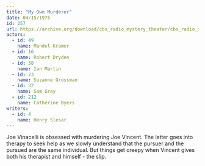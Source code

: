 ```yaml
---
title: "My Own Murderer"
date: 04/15/1975
id: 257
url: https://archive.org/download/cbs_radio_mystery_theater/cbs_radio_mystery_theater-0251-0300.zip/cbs_radio_mystery_theater-0251-0300%2Fcbsrmt_0257_my_own_murderer.mp3
actors:  
  - id: 49
    name: Mandel Kramer  
  - id: 16
    name: Robert Dryden  
  - id: 38
    name: Ian Martin  
  - id: 73
    name: Suzanne Grossman  
  - id: 32
    name: Sam Gray  
  - id: 212
    name: Catherine Byers
writers:  
  - id: 4
    name: Henry Slesar
---
```

Joe Vinacelli is obsessed with murdering Joe Vincent. The latter goes into therapy to seek help as we slowly understand that the pursuer and the pursued are the same individual. But things get creepy when Vincent gives both his therapist and himself - the slip.